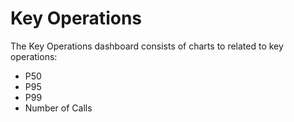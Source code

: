 # Key Operations

The Key Operations dashboard consists of charts to related to key operations:

- P50
- P95
- P99
- Number of Calls
